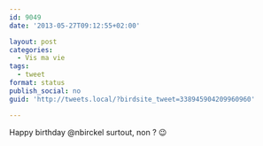 ```yaml
---
id: 9049
date: '2013-05-27T09:12:55+02:00'

layout: post
categories:
  - Vis ma vie
tags:
  - tweet
format: status
publish_social: no
guid: 'http://tweets.local/?birdsite_tweet=338945904209960960'

---
```


Happy birthday @nbirckel surtout, non ? 😉